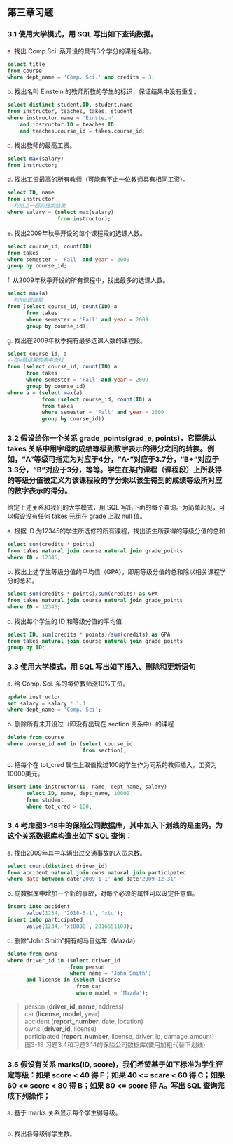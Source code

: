 ## 第三章习题

### 3.1 使用大学模式，用 SQL 写出如下查询数据。

a. 找出 Comp.Sci. 系开设的具有3个学分的课程名称。
```sql
select title
from course
where dept_name = 'Comp. Sci.' and credits = 3;
```

b. 找出名叫 Einstein 的教师所教的学生的标识，保证结果中没有重复。
```sql
select distinct student.ID, student.name
from instructor, teaches, takes, student
where instructor.name = 'Einstein'
    and instructor.ID = teaches.ID
    and teaches.course_id = takes.course_id;
```

c. 找出教师的最高工资。
```sql
select max(salary)
from instructor;
```

d. 找出工资最高的所有教师（可能有不止一位教师具有相同工资）。
```sql
select ID, name
from instructor
--利用上一题的搜索结果
where salary = (select max(salary)
                from instructor);
```
e. 找出2009年秋季开设的每个课程段的选课人数。
```sql
select course_id, count(ID)
from takes
where semester = 'Fall' and year = 2009
group by course_id;
```
f. 从2009年秋季开设的所有课程中，找出最多的选课人数。
```sql
select max(a)
--利用e题结果
from (select course_id, count(ID) a
      from takes
      where semester = 'Fall' and year = 2009
      group by course_id);
```
g. 找出在2009年秋季拥有最多选课人数的课程段。
```sql
select course_id, a
--在e题结果的表中查找
from (select course_id, count(ID) a
      from takes
      where semester = 'Fall' and year = 2009
      group by course_id)
where a = (select max(a)
           from (select course_id, count(ID) a
           from takes
           where semester = 'Fall' and year = 2009
           group by course_id))
```
### 3.2 假设给你一个关系 grade_points(grad_e, points)，它提供从 takes 关系中用字母的成绩等级到数字表示的得分之间的转换。例如，“A”等级可指定为对应于4分，“A-”对应于3.7分，“B+”对应于3.3分，“B”对应于3分，等等。学生在某门课程（课程段）上所获得的等级分值被定义为该课程段的学分乘以该生得到的成绩等级所对应的数字表示的得分。
给定上述关系和我们的大学模式，用 SQL 写出下面的每个查询。为简单起见，可以假设没有任何 takes 元组在 grade 上取 null 值。

a. 根据 ID 为12345的学生所选修的所有课程，找出该生所获得的等级分值的总和
```sql
select sum(credits * points)
from takes natural join course natural join grade_points
where ID = 12345;
```
b. 找出上述学生等级分值的平均值（GPA），即用等级分值的总和除以相关课程学分的总和。
```sql
select sum(credits * points)/sum(credits) as GPA
from takes natural join course natural join grade_points
where ID = 12345;
```
c. 找出每个学生的 ID 和等级分值的平均值
```sql
select ID, sum(credits * points)/sum(credits) as GPA
from takes natural join course natural join grade_points
group by ID;
```

### 3.3 使用大学模式，用 SQL 写出如下插入、删除和更新语句

a. 给 Comp. Sci. 系的每位教师涨10%工资。
```sql
update instructor
set salary = salary * 1.1
where dept_name = 'Comp. Sci';
```
b. 删除所有未开设过（即没有出现在 section 关系中）的课程
```sql
delete from course
where course_id not in (select course_id
                        from section);
```
c. 把每个在 tot_cred 属性上取值找过100的学生作为同系的教师插入，工资为10000美元。
```sql
insert into instructor(ID, name, dept_name, salary)
      select ID, name, dept_name, 10000
      from student
      where tot_cred > 100;
```
### 3.4 考虑图3-18中的保险公司数据库，其中加入下划线的是主码。为这个关系数据库构造出如下 SQL 查询：

a. 找出2009年其中车辆出过交通事故的人员总数。
```sql
select count(distinct driver_id)
from accident natural join owns natural join participated
where date between date'2009-1-1' and date'2009-12-31'
```
b. 向数据库中增加一个新的事故，对每个必须的属性可以设定任意值。
```sql
insert into accident
      value(1234, '2018-5-1', 'xtu');
insert into participated
      value(1234, 'xt8888', 2016551103);
```
c. 删除“John Smith”拥有的马自达车（Mazda）
```sql
delete from owns
where driver_id in (select driver_id
                    from person
                    where name = 'John Smith')
      and license in (select license
                      from car
                      where model = 'Mazda');
```

> person (**driver_id, name**, address)\
> car (**license, model**, year)\
> accident (**report_number**, date, location)\
> owns (**driver_id**, license)\
> participated (**report_number**, license, driver_id, damage_amount)\
> 图3-18  习题3.4和习题3.14的保险公司数据库(使用加粗代替下划线)

### 3.5 假设有关系 marks(ID, score)，我们希望基于如下标准为学生评定等级：如果 score < 40 得 F；如果 40 <= scare < 60 得 C；如果 60 <= score < 80 得 B；如果 80 <= score 得 A。写出 SQL 查询完成下列操作；

a. 基于 marks 关系显示每个学生得等级。
```sql

```
b. 找出各等级得学生数。
```sql
```